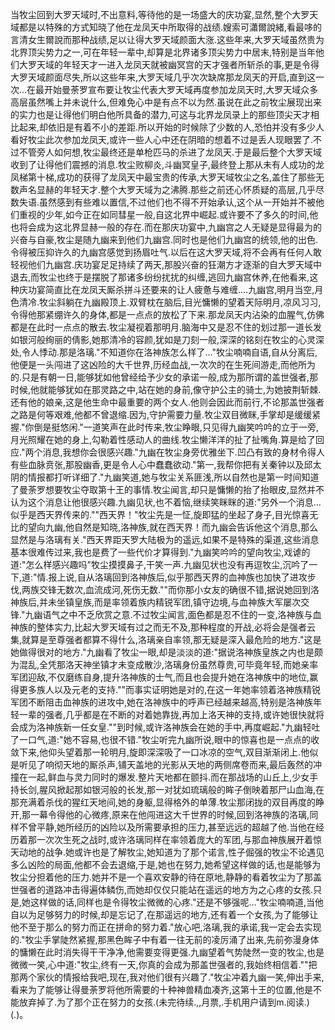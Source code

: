 当牧尘回到大罗天域时,不出意料,等待他的是一场盛大的庆功宴,显然,整个大罗天域都是以特殊的方式知晓了他在龙凤天中所取得的战绩.嫂索可瀟爾說緒,看最哆的言清女生爾說而那种战绩,足以让得大罗天域颜面大涨.这些年来,大罗天域虽然贵为北界顶尖势力之一,可在年轻一辈中,却算是北界诸多顶尖势力中居末,特别是当年他们大罗天域的年轻天才一进入龙凤天就被幽冥宫的天才强者所斩杀的事,更是令得大罗天域颜面尽失,所以这些年来,大罗天域几乎次次缺席那龙凤天的开启,直到这一次…在最开始曼荼罗宣布要让牧尘代表大罗天域再度参加龙凤天时,大罗天域众多高层虽然嘴上并未说什么,但难免心中是有点不以为然.虽说在此之前牧尘展现出来的实力也是让得他们明白他所具备的潜力,可这与北界龙凤录上的那些顶尖天才相比起来,却依旧是有着不小的差距.所以开始的时候除了少数的人,恐怕并没有多少人看好牧尘此次参加龙凤天,或许一些人心中还在阴暗的想着不过是丢人现眼罢了.不过不管旁人如何想,牧尘最终还是单枪匹马的杀进了龙凤天.于是最后整个大罗天域收到了让得他们震撼的消息.牧尘败柳炎,斗幽冥皇子,最终登上那从未有人成功的龙凤梯第十梯,成功的获得了龙凤天中最宝贵的传承,大罗天域牧尘之名,盖住了那些无数声名显赫的年轻天才.整个大罗天域为之沸腾.那些之前还心怀质疑的高层,几乎尽数失语.虽然感到有些难以置信,不过他们也不得不开始承认,这个从一开始并不被他们重视的少年,如今正在如同彗星一般,自这北界中崛起.或许要不了多久的时间,他也将会成为这北界显赫一般的存在.而在那庆功宴中,九幽宫之人无疑是显得最为的兴奋与自豪,牧尘是随九幽来到他们九幽宫.同时也是他们九幽宫的统领,他的出色.令得被压抑许久的九幽宫感觉到扬眉吐气.以后在这大罗天域,将不会再有任何人敢轻视他们九幽宫.庆功宴足足持续了两天,那股兴奋的狂潮方才逐渐的自大罗天域中退去,而牧尘也终于是摆脱了那诸多纷纷扰扰的纠缠,逃回九幽宫休养,在他看来,这种庆功宴简直比在龙凤天厮杀拼斗还要来的让人疲惫与难缠.…九幽宫,明月当空,月色清冷.牧尘斜躺在九幽殿顶上.双臂枕在脑后,目光慵懒的望着天际明月,凉风习习,令得他那紧绷许久的身体,都是一点点的放松了下来.那龙凤天内沾染的血腥气,仿佛都是在此时一点点的散去.牧尘凝视着那明月.脑海中又是忍不住的划过那一道长发如银河般绚丽的倩影,她那清冷的容颜,犹如是刀刻一般,深深的铭刻在牧尘的心灵深处,令人悸动.那是洛璃."不知道你在洛神族怎么样了…"牧尘喃喃自语,自从分离后,他便是一头闯进了这凶险的大千世界,历经血战,一次次的在生死间游走,而他所为的.只是有朝一日,能够犹如他曾经给予少女的承诺一般,成为那所谓的盖世强者,那时候,他就能够犹如在那灵路之中,站在她的身前,像守护公主的骑士,为她披荆斩棘.还有他的娘亲,这是他生命中最重要的两个女人.他则会因此而前行,不论那盖世强者之路是何等艰难,他都不曾退缩.因为,守护需要力量.牧尘双目微眯,手掌却是缓缓紧握."你倒是挺悠闲."一道笑声在此时传来,牧尘睁眼,只见得九幽笑吟吟的立于一旁,月光照耀在她的身上,勾勒着性感动人的曲线.牧尘懒洋洋的扯了扯嘴角.算是给了回应."两个消息,我想你会很感兴趣."九幽在牧尘身旁优雅坐下.凹凸有致的身材令得人有些血脉贲张,那股幽香,更是令人心中蠢蠢欲动."第一,我帮你把有关秦钟以及邱太阴的情报都打听详细了."九幽笑道,她与牧尘关系匪浅,所以自然也是第一时间知道了曼荼罗想要牧尘夺取第十王的事情.牧尘闻言,却只是慵懒的抬了抬眼皮,显然并不认为这个消息让他很感兴趣.九幽见状,也不着恼,继续笑眯眯的道:"另外一个消息…似乎是西天界传来的.""西天界！"牧尘先是一怔,旋即猛的坐起了身子,目光惊喜无比的望向九幽,他自然是知晓,洛神族,就在西天界！而九幽会告诉他这个消息,那么显然是与洛璃有关."西天界距天罗大陆极为的遥远,如果不是特殊的渠道,这些消息基本很难传过来,我也是费了一些代价才算得到."九幽笑吟吟的望向牧尘,戏谑的道:"怎么样感兴趣吗"牧尘摸摸鼻子,干笑一声.九幽见状也没有再逗牧尘,沉吟了一下,道:"情.报上说,自从洛璃回到洛神族后,似乎那西天界的血神族也加快了进攻步伐,两族交锋无数次,血流成河,死伤无数.""而你那小女友的确很不错,据说她回到洛神族后,并未坐镇皇族,而是率领着族内精锐军团,镇守边境,与血神族大军屡次交锋."九幽语气之中不乏欣赏之意.不过牧尘闻言,面色都是忍不住的一变,洛神族与血神族的整体实力,比起大罗天域有过之而无不及,那种程度的开战,必将会是强者云集,就算是至尊强者都算不得什么,洛璃亲自率领,那无疑是深入最危险的地方."这是她做得很对的地方."九幽看了牧尘一眼,却是淡淡的道:"据说洛神族皇族之内也是颇为混乱,全凭那洛天神坐镇才未变成散沙,洛璃身份虽然尊贵,可毕竟年轻,而她亲率军团迎敌,不仅磨练自身,提升洛神族的士气,而且也会提升她在洛神族中的地位,赢得更多族人以及元老的支持.""而事实证明她是对的,在这一年她率领着洛神族精锐军团不断阻击血神族的进攻中,她在洛神族中的呼声已经越来越高,特别是洛神族年轻一辈的强者,几乎都是在不断的对着她靠拢,再加上洛天神的支持,或许她很快就将会成为洛神族新一任女皇.""到时候,或许洛神族会在她的手中,再度崛起."九幽轻吐了一口气,道:"她不容易,也很不错."牧尘听完九幽所说,眼中的惊喜也是一点点的收敛下来,他仰头望着那一轮明月,旋即深深吸了一口冰凉的空气,双目渐渐闭上.他似是听见了响彻天地的厮杀声,铺天盖地的光影从天地的两侧席卷而来,最后轰然的冲撞在一起,鲜血与灵力同时的爆发.整片天地都在颤抖.而在那战场的山丘上,少女手持长剑,腥风掀起那如银河般的长发,那一对犹如琉璃般的眸子倒映着那尸山血海,在那充满着杀伐的猩红天地间,她的身躯,显得格外的单薄.牧尘那闭拢的双目再度的睁开,那一幕令得他的心微疼,原来在他闯进这大千世界的时候,回到洛神族的洛璃,同样不曾平静,她所经历的凶险以及所需要承担的压力,甚至远远的超越了他.当他在经历着那一次次生死之战时,或许洛璃同样在率领着庞大的军团,与那血神族展开着惊天动地的战争.她或许也是了解牧尘,她知道为了那个诺言,性子倔强的牧尘不论遇见多么凶险的局面,他都不会去退缩,于是,她也在努力,她希望这样做的话,也是能够为牧尘分担着他的压力.她并不是一个喜欢安静的待在原地,静静的看着牧尘为了那盖世强者的道路冲击得遍体鳞伤,而她却仅仅只能站在遥远的地方为之心疼的女孩.只是,她这样做的话,同样也是令得牧尘微微的心疼."还是不够强呢…"牧尘喃喃道,当他自以为足够努力的时候,却是忘记了,在那遥远的地方,还有着一个女孩,为了能够让他不至于那么的努力而正在拼命的努力着."放心吧,洛璃,我的承诺,我一定会去实现的."牧尘手掌陡然紧握,那黑色眸子中有着一往无前的凌厉涌了出来,先前弥漫身体的慵懒在此时消失得干干净净,他需要变得更强.九幽望着气势陡然一变的牧尘,也是微微一笑,心中道:"牧尘,终有一天,你真的会成为那盖世强者的,我始终相信着.""把那两个家伙的情报给我吧,现在,我对他们很有兴趣了."牧尘冲着九幽一笑,伸出手来,看来为了能够让得曼荼罗将他所需要的十种神兽精血凑齐,这第十王的位置,他是不能放弃掉了.为了那个正在努力的女孩.(未完待续.,,月票,.手机用户请到m.阅读.)(.)。
